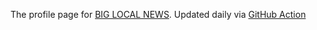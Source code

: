 The profile page for [BIG LOCAL NEWS](https://github.com/biglocalnews). Updated daily via [GitHub Action](https://github.com/biglocalnews/.github/actions/workflows/update.yml)
